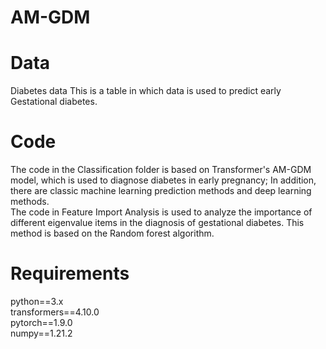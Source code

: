 # AM-GDM

# Data
Diabetes data This is a table in which data is used to predict early Gestational diabetes.

# Code
The code in the Classification folder is based on Transformer's AM-GDM model, which is used to diagnose diabetes in early pregnancy; In addition, there are classic machine learning prediction methods and deep learning methods.  <br>The code in Feature Import Analysis is used to analyze the importance of different eigenvalue items in the diagnosis of gestational diabetes. This method is based on the Random forest algorithm.

# Requirements
python==3.x <br> transformers==4.10.0<br>pytorch==1.9.0<br>numpy==1.21.2
